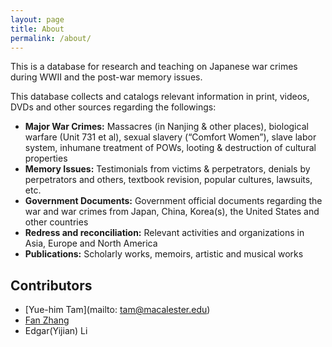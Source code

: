 ```yaml
---
layout: page
title: About
permalink: /about/
---
```


This is a database for research and teaching on Japanese war crimes during WWII and the post-war memory issues.

This database collects and catalogs relevant information in print, videos, DVDs and other sources regarding the followings:

- **Major War Crimes:** Massacres (in Nanjing & other places), biological warfare (Unit 731 et al), sexual slavery (“Comfort Women”), slave labor system, inhumane treatment of POWs, looting & destruction of cultural properties
- **Memory Issues:** Testimonials from victims & perpetrators, denials by perpetrators and others, textbook revision, popular cultures, lawsuits, etc.
- **Government Documents:** Government official documents regarding the war and war crimes from Japan, China, Korea(s), the United States and other countries
- **Redress and reconciliation:** Relevant activities and organizations in Asia, Europe and North America
- **Publications:** Scholarly works, memoirs, artistic and musical works

## Contributors

- [Yue-him Tam](mailto: tam@macalester.edu)
- [Fan Zhang](mailto:fzhang@macalester.edu)
- Edgar(Yijian) Li
